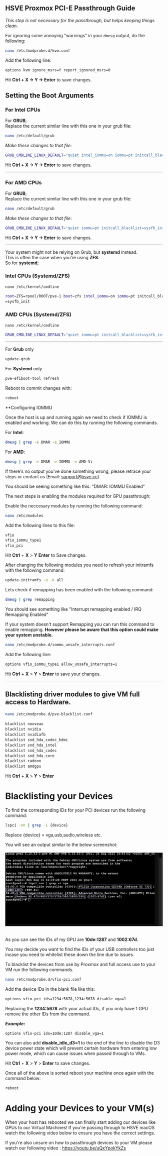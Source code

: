 ## HSVE Proxmox PCI-E Passthrough Guide

_This step is not necessary for the passthrough, but helps keeping things clean._

For ignoring some annoying “warnings” in your `dmesg` output, do the following:

```bash
nano /etc/modprobe.d/kvm.conf
```

Add the following line:

```bash
options kvm ignore_msrs=Y report_ignored_msrs=0
```

Hit **Ctrl + X → Y → Enter** to save changes.

## Setting the Boot Arguments

### For **Intel** CPUs

For **GRUB**;  
Replace the current similar line with this one in your grub file:

```bash
nano /etc/default/grub
```

_Make these changes to that file:_

```bash
GRUB_CMDLINE_LINUX_DEFAULT="quiet intel_iommu=on iommu=pt initcall_blacklist=sysfb_init"
```

Hit **Ctrl + X → Y → Enter** to save changes.

---

### For **AMD** CPUs

For **GRUB**;  
Replace the current similar line with this one in your grub file:

```bash
nano /etc/default/grub
```

_Make these changes to that file:_

```bash
GRUB_CMDLINE_LINUX_DEFAULT="quiet iommu=pt initcall_blacklist=sysfb_init"
```

Hit **Ctrl + X → Y → Enter** to save changes.

---

Your system might not be relying on Grub, but **systemd** instead.  
This is often the case when you’re using **ZFS**.  
So for **systemd**;

### Intel CPUs (Systemd/ZFS)

```
nano /etc/kernel/cmdline
```

```bash
root=ZFS=rpool/ROOT/pve-1 boot=zfs intel_iommu=on iommu=pt initcall_blacklist
=sysfb_init
```

### AMD CPUs (Systemd/ZFS)

```
nano /etc/kernel/cmdline
```

```bash
GRUB_CMDLINE_LINUX_DEFAULT="quiet iommu=pt initcall_blacklist=sysfb_init"
```

---

For **Grub** only

```bash
update-grub
```

For **Systemd** only

```bash
pve-efiboot-tool refresh
```

Reboot to commit changes with:

```bash
reboot
```

**Configuring IOMMU

Once the host is up and running again we need to check if IOMMU is enabled and working. We can do this by running the following commands.

For **Intel**:

```bash
dmesg | grep -e DMAR -e IOMMU
```

For **AMD**:
```bash
dmesg | grep -e DMAR -e IOMMU -e AMD-Vi
```

If there's no output you've done something wrong, please retrace your steps or contact us (Email: support@hsve.cc).

You should be seeing something like this:
"DMAR: IOMMU Enabled"

The next steps is enabling the modules required for GPU passthrough:

Enable the neccesary modules by running the following command:

```bash
nano /etc/modules
```
Add the following lines to this file:
```bash
vfio
vfio_iommu_type1
vfio_pci
```
Hit **Ctrl** + **X** > **Y** **Enter** to Save changes.

After changing the following modules you need to refresh your initramfs with the following command:
```bash
update-initramfs -u -k all
```

Lets check if remapping has been enabled with the following command:
```bash
dmesg | grep remapping
```
You should see something like "Interrupt remapping enabled / IRQ Remapping Enabled"

If your system doesn't support Remapping you can run this command to enable remapping. **However please be aware that this option could make your system unstable.**

```bash
nano /etc/modprobe.d/iommu_unsafe_interrupts.conf
```
Add the following line:
```bash
options vfio_iommu_type1 allow_unsafe_interrupts=1
```
Hit **Ctrl** + **X** > **Y** > **Enter** to save your changes.

---

## Blacklisting driver modules to give VM full access to Hardware.
```bash
nano /etc/modprobe.d/pve-blacklist.conf 
```
```bash
blacklist nouveau
blacklist nvidia
blacklist nvidiafb
blacklist snd_hda_codec_hdmi
blacklist snd_hda_intel
blacklist snd_hda_codec
blacklist snd_hda_core
blacklist radeon
blacklist amdgpu
```
Hit **Ctrl** + **X** > **Y** > **Enter**

# Blacklisting your Devices
To find the corresponding IDs for your PCI devices run the following command:
```bash
lspci -nn | grep -i {device}
```
Replace {device} = vga,usb,audio,wireless etc.

You will see an output similar to the below screenshot: <br></br>
![Screenshot of output- lspci command](<Screenshot 2025-06-25 121951.png>)
<br></br>

As you can see the IDs of my GPU are **10de:1287** and **1002:67d**.

You may decide you want to find the IDs of your USB controllers too just incase you need to whitelist these down the line due to issues.

To blacklist the devices from use by Proxmox and full access use to your VM run the following commands.

```bash
nano /etc/modprobe.d/vfio-pci.conf
```
Add the device IDs in the blank file like this:
```bash
options vfio-pci ids=1234:5678,1234:5678 disable_vga=1
```
Replacing the **1234:5678** with your actual IDs, if you only have 1 GPU remove the other IDs from the command.

***Example:***
```bash
options vfio-pci ids=10de:1287 disable_vga=1
```
You can also add **disable_idle_d3=1** to the end of the line to disable the D3 device power state which will prevent certain hardware from entering low power mode, which can cause issues when passed through to VMs. 

Hit **Ctrl** + **X** > **Y** > **Enter** to save changes.

Once all of the above is sorted reboot your machine once again with the command below:
```bash
reboot
```

# Adding your Devices to your VM(s)
When your host has rebooted we can finally start adding our devices like GPUs to our Virtual Machines! If you're passing through to HSVE macOS watch the following video below to ensure you have the correct settings.

If you're also unsure on how to passthrough devices to your VM please watch our following video : https://youtu.be/uQxYpokYkZs
